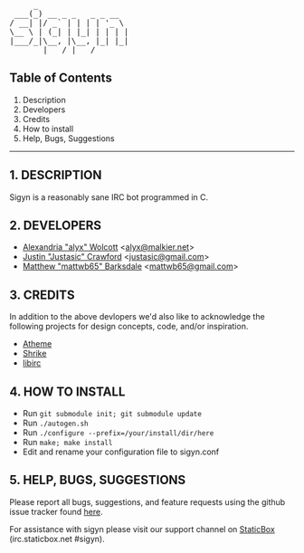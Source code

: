 <pre>
     _                   
 ___(_) __ _ _   _ _ __  
/ __| |/ _` | | | | '_ \ 
\__ \ | (_| | |_| | | | |
|___/_|\__, |\__, |_| |_|
       |___/ |___/     
</pre>

## Table of Contents
1.   Description
2.   Developers
3.   Credits
4.   How to install
5.   Help, Bugs, Suggestions

------------------------------------------------------------
## 1. DESCRIPTION

Sigyn is a reasonably sane IRC bot programmed in C.

## 2. DEVELOPERS

+ [Alexandria "alyx" Wolcott](https://github.com/alyx) &lt;alyx@malkier.net&gt;
+ [Justin "Justasic" Crawford](https://github.com/Justasic) &lt;justasic@gmail.com&gt;
+ [Matthew "mattwb65" Barksdale](https://github.com/mattwb65) &lt;mattwb65@gmail.com&gt;

## 3. CREDITS

In addition to the above devlopers we'd also like to acknowledge the following
projects for design concepts, code, and/or inspiration.

+ [Atheme](http://atheme.net)
+ [Shrike](http://shrike.malkier.net)
+ [libirc](https://github.com/elly/libirc)

## 4. HOW TO INSTALL

- Run `git submodule init; git submodule update`
- Run `./autogen.sh`
- Run `./configure --prefix=/your/install/dir/here`
- Run `make; make install`
- Edit and rename your configuration file to sigyn.conf

## 5. HELP, BUGS, SUGGESTIONS

Please report all bugs, suggestions, and feature requests using the github issue tracker found [here](https://github.com/alyx/sigyn/issues).

For assistance with sigyn please visit our support channel on [StaticBox](http://webchat.staticbox.net/?channels=sigyn) (irc.staticbox.net #sigyn).
